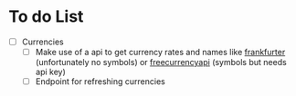 # To do List

- [ ] Currencies
  - [ ] Make use of a api to get currency rates and names like [frankfurter](https://www.frankfurter.app/) (unfortunately no symbols) or [freecurrencyapi](https://freecurrencyapi.com/docs/latest#request-parameters) (symbols but needs api key)
  - [ ] Endpoint for refreshing currencies
